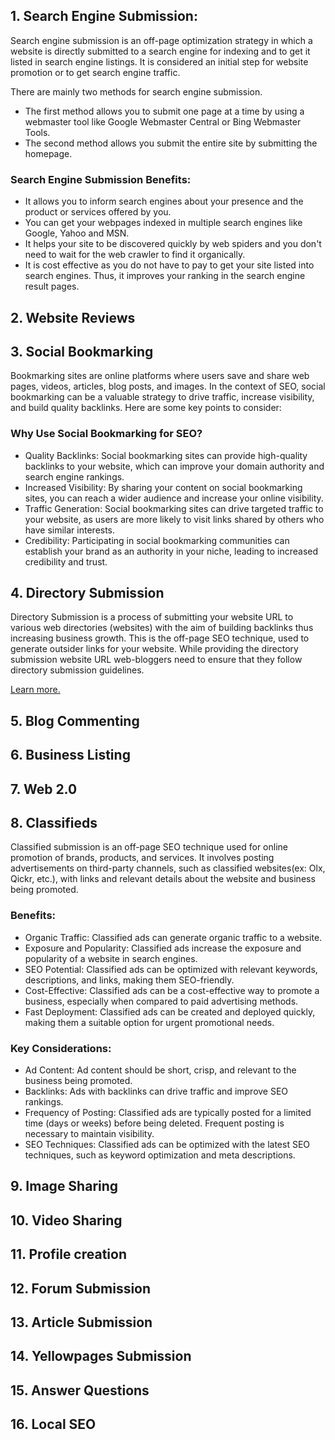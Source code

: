 ## 1. Search Engine Submission:
Search engine submission is an off-page optimization strategy in which a website is directly submitted to a search engine for indexing and to get it listed in search engine listings. It is considered an initial step for website promotion or to get search engine traffic.

There are mainly two methods for search engine submission. 
- The first method allows you to submit one page at a time by using a webmaster tool like Google Webmaster Central or Bing Webmaster Tools.
- The second method allows you submit the entire site by submitting the homepage.

### Search Engine Submission Benefits:
- It allows you to inform search engines about your presence and the product or services offered by you.
- You can get your webpages indexed in multiple search engines like Google, Yahoo and MSN.
- It helps your site to be discovered quickly by web spiders and you don't need to wait for the web crawler to find it organically.
- It is cost effective as you do not have to pay to get your site listed into search engines.
Thus, it improves your ranking in the search engine result pages.

## 2. Website Reviews


## 3. Social Bookmarking
Bookmarking sites are online platforms where users save and share web pages, videos, articles, blog posts, and images. In the context of SEO, social bookmarking can be a valuable strategy to drive traffic, increase visibility, and build quality backlinks. Here are some key points to consider:

### Why Use Social Bookmarking for SEO?
- Quality Backlinks: Social bookmarking sites can provide high-quality backlinks to your website, which can improve your domain authority and search engine rankings.
- Increased Visibility: By sharing your content on social bookmarking sites, you can reach a wider audience and increase your online visibility.
- Traffic Generation: Social bookmarking sites can drive targeted traffic to your website, as users are more likely to visit links shared by others who have similar interests.
- Credibility: Participating in social bookmarking communities can establish your brand as an authority in your niche, leading to increased credibility and trust.

## 4. Directory Submission
Directory Submission is a process of submitting your website URL to various web directories (websites) with the aim of building backlinks thus increasing business growth. This is the off-page SEO technique, used to generate outsider links for your website. While providing the directory submission website URL web-bloggers need to ensure that they follow directory submission guidelines.

[Learn more.](https://www.linkedin.com/pulse/what-directory-submission-how-helps-ranking-rahul-dass/)

## 5. Blog Commenting


## 6. Business Listing

## 7. Web 2.0

## 8. Classifieds
Classified submission is an off-page SEO technique used for online promotion of brands, products, and services. It involves posting advertisements on third-party channels, such as classified websites(ex: Olx, Qickr, etc.), with links and relevant details about the website and business being promoted.

### Benefits:
- Organic Traffic: Classified ads can generate organic traffic to a website.
- Exposure and Popularity: Classified ads increase the exposure and popularity of a website in search engines.
- SEO Potential: Classified ads can be optimized with relevant keywords, descriptions, and links, making them SEO-friendly.
- Cost-Effective: Classified ads can be a cost-effective way to promote a business, especially when compared to paid advertising methods.
- Fast Deployment: Classified ads can be created and deployed quickly, making them a suitable option for urgent promotional needs.

### Key Considerations:
- Ad Content: Ad content should be short, crisp, and relevant to the business being promoted.
- Backlinks: Ads with backlinks can drive traffic and improve SEO rankings.
- Frequency of Posting: Classified ads are typically posted for a limited time (days or weeks) before being deleted. Frequent posting is necessary to maintain visibility.
- SEO Techniques: Classified ads can be optimized with the latest SEO techniques, such as keyword optimization and meta descriptions.

## 9. Image Sharing


## 10. Video Sharing


## 11. Profile creation


## 12. Forum Submission


## 13. Article Submission


## 14. Yellowpages Submission


## 15. Answer Questions


## 16. Local SEO



